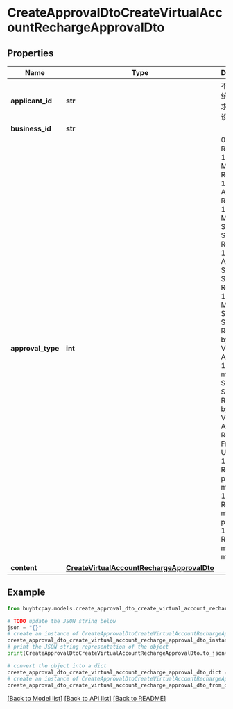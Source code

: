 # CreateApprovalDtoCreateVirtualAccountRechargeApprovalDto


## Properties

Name | Type | Description | Notes
------------ | ------------- | ------------- | -------------
**applicant_id** | **str** | 不用填，系统会根据请求用户自己设定 | [optional] 
**business_id** | **str** |  | [optional] 
**approval_type** | **int** | 0: Platform Recharge, 1: Merchant Recharge, 11: Virtual Account Recharge, 12: Merchant Self Service Recharge, 13: Virtual Account Self Service Recharge, 14: Merchant Self Service Recharge by PalmPay Virtual Account, 15: Virtual merchant Self Service Recharge by PalmPay Virtual Account, 2: Refund, 3: Frozen, 4: Unfrozen, 100: Reversal platform to merchant, 101: Reversal merchant to platform, 102: Reversal merchant to merchant | 
**content** | [**CreateVirtualAccountRechargeApprovalDto**](CreateVirtualAccountRechargeApprovalDto.md) |  | [optional] 

## Example

```python
from buybtcpay.models.create_approval_dto_create_virtual_account_recharge_approval_dto import CreateApprovalDtoCreateVirtualAccountRechargeApprovalDto

# TODO update the JSON string below
json = "{}"
# create an instance of CreateApprovalDtoCreateVirtualAccountRechargeApprovalDto from a JSON string
create_approval_dto_create_virtual_account_recharge_approval_dto_instance = CreateApprovalDtoCreateVirtualAccountRechargeApprovalDto.from_json(json)
# print the JSON string representation of the object
print(CreateApprovalDtoCreateVirtualAccountRechargeApprovalDto.to_json())

# convert the object into a dict
create_approval_dto_create_virtual_account_recharge_approval_dto_dict = create_approval_dto_create_virtual_account_recharge_approval_dto_instance.to_dict()
# create an instance of CreateApprovalDtoCreateVirtualAccountRechargeApprovalDto from a dict
create_approval_dto_create_virtual_account_recharge_approval_dto_from_dict = CreateApprovalDtoCreateVirtualAccountRechargeApprovalDto.from_dict(create_approval_dto_create_virtual_account_recharge_approval_dto_dict)
```
[[Back to Model list]](../README.md#documentation-for-models) [[Back to API list]](../README.md#documentation-for-api-endpoints) [[Back to README]](../README.md)


